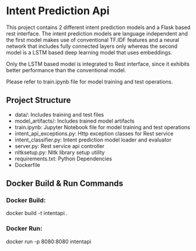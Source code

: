 # Intent Prediction Api
This project contains 2 different intent prediction models and a Flask based rest interface. The intent prediction models are language independent and the first model makes use of conventional TF.IDF features and a neural network that includes fully connected layers only whereas the second model is a LSTM based deep learning model that uses embeddings.

Only the LSTM based model is integrated to Rest interface, since it exhibits better performance than the conventional model. 

Please refer to train.ipynb file for model training and test operations.

## Project Structure
- data/: Includes training and test files
- model_artifacts/: Includes trained model artifacts
- train.ipynb: Jupyter Notebook file for model training and test operations
- intent_api_exceptions.py: Http exception classes for Rest service
- intent_classifier.py: Intent prediction model loader and evaluator
- server.py: Rest service api controller
- nltksetup.py: Nltk library setup utility
- requirements.txt: Python Dependencies
- Dockerfile


## Docker Build & Run Commands

### Docker Build:
docker build -t intentapi .

### Docker Run:
docker run -p 8080:8080 intentapi
